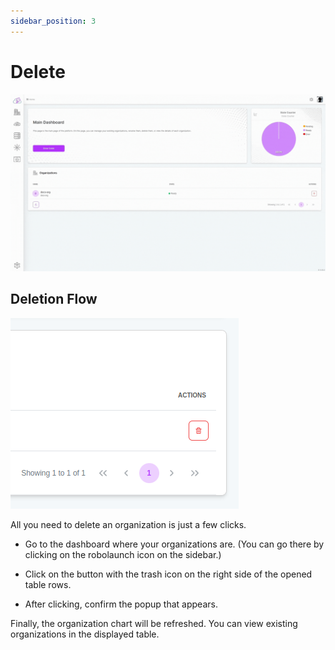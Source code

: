```yaml
---
sidebar_position: 3
---
```


# Delete

![All you need to delete an organization is just a few clicks.](./img/delete-org.gif)

## Deletion Flow

![Delete Organization](./img/delete-org.png)

All you need to delete an organization is just a few clicks.

- Go to the dashboard where your organizations are. (You can go there by clicking on the robolaunch icon on the sidebar.)

- Click on the button with the trash icon on the right side of the opened table rows.

- After clicking, confirm the popup that appears.

Finally, the organization chart will be refreshed. You can view existing organizations in the displayed table.
